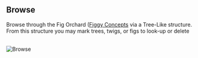 
## Browse

Browse through the Fig Orchard ([Figgy Concepts](/getting-started/concepts/) via a Tree-Like structure. 
From this structure you may mark trees, twigs, or figs to look-up or delete

<br/>![Browse](/docs/images/gifs/browse.gif)<br/>